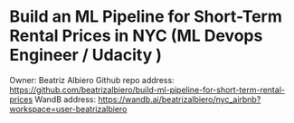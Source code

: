 # Build an ML Pipeline for Short-Term Rental Prices in NYC (ML Devops Engineer / Udacity )

Owner: Beatriz Albiero
Github repo address: https://github.com/beatrizalbiero/build-ml-pipeline-for-short-term-rental-prices
WandB address: https://wandb.ai/beatrizalbiero/nyc_airbnb?workspace=user-beatrizalbiero
